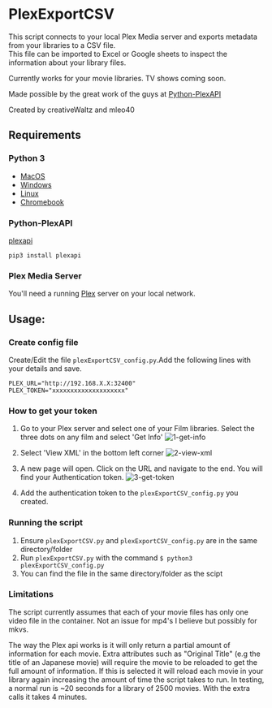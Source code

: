 # PlexExportCSV
This script connects to your local Plex Media server and exports metadata from your libraries to a CSV file.<br />
This file can be imported to Excel or Google sheets to inspect the information about your library files. 

Currently works for your movie libraries. TV shows coming soon.

Made possible by the great work of the guys at [Python-PlexAPI](https://python-plexapi.readthedocs.io/en/latest/index.html)

Created by creativeWaltz and mleo40
 
## Requirements
### Python 3
   * [MacOS](https://installpython3.com/mac/)
   * [Windows](https://installpython3.com/windows/)
   * [Linux](https://installpython3.com/linux/)  
   * [Chromebook](https://installpython3.com/chromebook/)
   
### Python-PlexAPI
[plexapi](https://python-plexapi.readthedocs.io/en/latest/index.html)
 ```
 pip3 install plexapi
 ```
### Plex Media Server
You'll need a running [Plex](https://www.plex.tv) server on your local network.


## Usage:
### Create config file
Create/Edit the file ```plexExportCSV_config.py```.Add the following lines with your details and save.
```
PLEX_URL="http://192.168.X.X:32400"
PLEX_TOKEN="xxxxxxxxxxxxxxxxxxxx"
```
### How to get your token
1. Go to your Plex server and select one of your Film libraries. Select the three dots on any film and select 'Get Info'
![1-get-info](https://user-images.githubusercontent.com/71404312/111868394-9049d680-8971-11eb-97a1-04d060c6f8fb.jpg)

2. Select 'View XML' in the bottom left corner
![2-view-xml](https://user-images.githubusercontent.com/71404312/111868420-a22b7980-8971-11eb-85a0-8e73c3f8d5d4.jpg)

3. A new page will open. Click on the URL and navigate to the end. You will find your Authentication token.
![3-get-token](https://user-images.githubusercontent.com/71404312/111868774-ba9c9380-8973-11eb-9aa8-af47071d2269.jpg)

4. Add the authentication token to the ```plexExportCSV_config.py``` you created.

### Running the script
1. Ensure ```plexExportCSV.py``` and ```plexExportCSV_config.py``` are in the same directory/folder
2. Run ```plexExportCSV.py``` with the command ```$ python3 plexExportCSV_config.py```
3. You can find the file in the same directory/folder as the scipt

### Limitations
The script currently assumes that each of your movie files has only one video file in the container. Not an issue for mp4's I believe but possibly for mkvs.

The way the Plex api works is it will only return a partial amount of information for each movie. Extra attributes such as "Original Title" (e.g the title of an Japanese movie) will require the movie to be reloaded to get the full amount of information. If this is selected it will reload each movie in your library again increasing the amount of time the script takes to run. In testing, a normal run is ~20 seconds for a library of 2500 movies. With the extra calls it takes 4 minutes.




